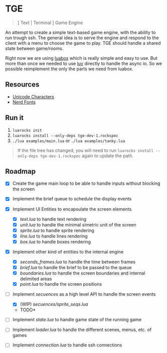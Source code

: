 # TGE

> \[ Text | Terminal \] Game Engine

An attempt to create a simple text-based game engine,
with the ability to run trough ssh. The general idea is to serve the engine
and respond to the client with a menu to choose the game to play.
TGE should handle a shared state between game/rooms.

Right now we are using
[luabox](https://github.com/Sylviettee/luabox)
which is really simple and easy to use. But more than once we needed to
use
[luv](https://github.com/luvit/luv)
directly to handle the async io. So we possible reimplement the only the parts
we need from luabox.

## Resources

- [Unicode Characters](https://www.w3.org/TR/xml-entity-names/025.html)
- [Nerd Fonts](https://www.nerdfonts.com/)

## Run it

1. `luarocks init`
1. `luarocks install --only-deps tge-dev-1.rockspec`
1. `./lua examples/main.lua` or `./lua examples/tanky.lua`

> If the file tree has changed, you will need to run
> `luarocks install --only-deps tge-dev-1.rockspec`
> again to update the path.

## Roadmap

- [x] Create the game main loop to be able to handle inputs without blocking
      the screen
- [x] Implement the brief queue to schedule the display events
- [x] Implement UI Entities to encapsulate the screen elements

  - [x] _text.lua_ to handle text rendering
  - [x] _unit.lua_ to handle the minimal simetric unit of the screen
  - [x] _sprite.lua_ to handle sprite rendering
  - [x] _line.lua_ to handle lines rendering
  - [x] _box.lua_ to handle boxes rendering

- [x] Implement other kind of entities to the internal engine

  - [x] _seconds_frames.lua_ to handle the time between frames
  - [x] _brief.lua_ to handle the brief to be passed to the queue
  - [x] _boundaries.lua_ to handle the screen boundaries and internal delimited
        areas
  - [x] _point.lua_ to handle the screen positions

- [ ] Implement _secuences_ as a high level API to handle the screen events

  - [x] (WIP) _secuences/sprite_seqs.lua_

  - TODO\*

- [ ] Implement _state.lua_ to handle game state of the running game
- [ ] Implement _loader.lua_ to handle the different scenes, menus, etc. of games
- [ ] Implement _connection.lua_ to handle ssh connections
